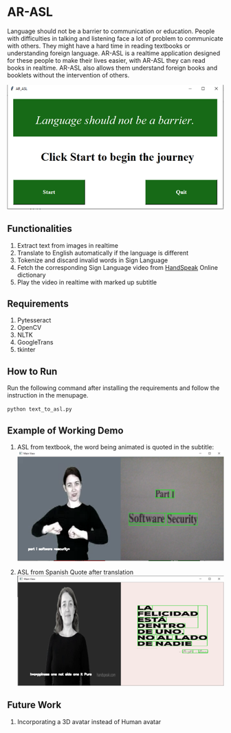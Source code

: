 # AR-ASL

Language should not be a barrier to communication or education. People with difficulties in talking and listening face a lot of problem to communicate with others. They might have a hard time in reading textbooks or understanding foreign language. AR-ASL is a realtime application designed for these people to make their lives easier, with AR-ASL they can read books in realtime. AR-ASL also allows them understand foreign books and booklets without the intervention of others.  

![](/examples/3.PNG)

## Functionalities
1. Extract text from images in realtime
2. Translate to English automatically if the language is different
3. Tokenize and discard invalid words in Sign Language
4. Fetch the corresponding Sign Language video from [HandSpeak](https://www.handspeak.com/) Online dictionary
5. Play the video in realtime with marked up subtitle

## Requirements
1. Pytesseract
2. OpenCV
3. NLTK
4. GoogleTrans
5. tkinter

## How to Run
Run the following command after installing the requirements and follow the instruction in the menupage.

`python text_to_asl.py`

## Example of Working Demo
1. ASL from textbook, the word being animated is quoted in the subtitle:
![ASL from textbook, the word being animated is quoted in the subtitle](/examples/2.PNG)

2. ASL from Spanish Quote after translation
![ASL from Spanish Quote after translation](/examples/5.PNG)


## Future Work
1. Incorporating a 3D avatar instead of Human avatar
